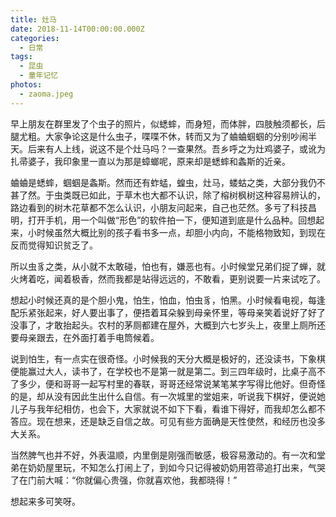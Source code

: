 ```yaml
---
title: 灶马
date: 2018-11-14T00:00:00.000Z
categories:
  - 日常
tags:
  - 昆虫
  - 童年记忆
photos:
  - zaoma.jpeg
---
```

早上朋友在群里发了个虫子的照片，似蟋蟀，而身短，而体胖，四肢触须都长，后腿尤粗。大家争论这是什么虫子，喋喋不休，转而又为了蛐蛐蝈蝈的分别吵闹半天。后来有人上线，说这不是个灶马吗？一查果然。吾乡呼之为灶鸡婆子，或讹为扎帚婆子，我印象里一直以为那是蟑螂呢，原来却是蟋蟀和螽斯的近亲。

蛐蛐是蟋蟀，蝈蝈是螽斯。然而还有蚱蜢，蝗虫，灶马，蝼蛄之类，大部分我仍不甚了然。于虫类既已如此，于草木也大都不认识，除了榕树枫树这种容易辨认的，路边看到的树木花草都不怎么认识，小朋友问起来，自己也茫然。多亏了科技昌明，打开手机，用一个叫做“形色”的软件拍一下，便知道到底是什么品种。回想起来，小时候虽然大概比别的孩子看书多一点，却胆小内向，不能格物致知，到现在反而觉得知识贫乏了。

所以虫豸之类，从小就不太敢碰，怕也有，嫌恶也有。小时候堂兄弟们捉了蝉，就火烤着吃，闻着极香，然而我都是站得远远的，不敢看，更别说要一片来试吃了。

想起小时候还真的是个胆小鬼，怕生，怕血，怕虫豸，怕黑。小时候看电视，每逢配乐紧张起来，好人要出事了，便捂着耳朵躲到母亲怀里，等母亲笑着说好了好了没事了，才敢抬起头。农村的茅厕都建在屋外，大概到六七岁头上，夜里上厕所还要母亲跟去，在外面打着手电筒候着。

说到怕生，有一点实在很奇怪。小时候我的天分大概是极好的，还没读书，下象棋便能赢过大人，读书了，在学校也不是第一就是第二。到三四年级时，比桌子高不了多少，便和哥哥一起写村里的春联，哥哥还经常说某笔某字写得比他好。但奇怪的是，却从没有因此生出什么自信。有一次城里的堂姐来，听说我下棋好，便说她儿子与我年纪相仿，也会下，大家就说不如下下看，看谁下得好，而我却怎么都不答应。现在想来，还是缺乏自信之故。可见有些方面确是天性使然，和经历也没多大关系。

当然脾气也并不好，外表温顺，内里倒是刚强而敏感，极容易激动的。有一次和堂弟在奶奶屋里玩，不知怎么打闹上了，到如今只记得被奶奶用笤帚追打出来，气哭了在门前大喊：“你就偏心贵强，你就喜欢他，我都晓得！”

想起来多可笑呀。
